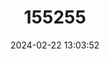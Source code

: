 ---
title: "155255"
category: "Neopomacentrus bankieri"
draft: false
date: 2024-02-22 13:03:52
languages:
  English: ["Chinese Damsel"]
---